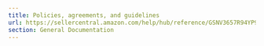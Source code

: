 ```yaml
---
title: Policies, agreements, and guidelines
url: https://sellercentral.amazon.com/help/hub/reference/GSNV3657R94YP9DZ
section: General Documentation
---
```





